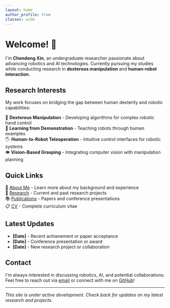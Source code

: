 ```yaml
---
layout: home
author_profile: true
classes: wide
---
```


# Welcome! 👋

I'm **Chendong Xin**, an undergraduate researcher passionate about advancing robotics and AI technologies. Currently pursuing my studies while conducting research in **dexterous manipulation** and **human-robot interaction**.

## Research Interests

My work focuses on bridging the gap between human dexterity and robotic capabilities:

🤖 **Dexterous Manipulation** - Developing algorithms for complex robotic hand control  
🧠 **Learning from Demonstration** - Teaching robots through human examples  
🖐️ **Human-to-Robot Teleoperation** - Intuitive control interfaces for robotic systems  
👁️ **Vision-Based Grasping** - Integrating computer vision with manipulation planning  

## Quick Links

📄 [About Me](/about/) - Learn more about my background and experience  
🔬 [Research](/research/) - Current and past research projects  
📚 [Publications](/publications/) - Papers and conference presentations  
📋 [CV](/cv/) - Complete curriculum vitae  

## Latest Updates

- **[Date]** - Recent achievement or paper acceptance
- **[Date]** - Conference presentation or award
- **[Date]** - New research project or collaboration

## Contact

I'm always interested in discussing robotics, AI, and potential collaborations. Feel free to reach out via [email](mailto:xcd22@mails.tsinghua.edu.cn) or connect with me on [GitHub](https://github.com/Star-Xcd)!

---

*This site is under active development. Check back for updates on my latest research and projects.*